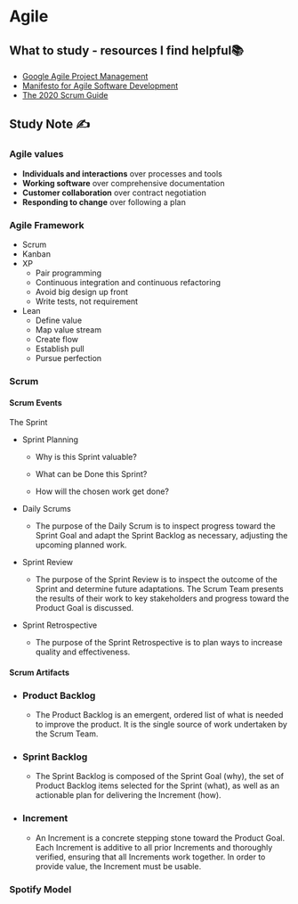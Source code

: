 # Agile

## What to study - resources I find helpful📚

- [Google Agile Project Management](https://www.coursera.org/learn/agile-project-management)
- [Manifesto for Agile Software Development](https://agilemanifesto.org/)
- [The 2020 Scrum Guide](https://scrumguides.org/scrum-guide.html#product-backlog)

## Study Note ✍️

### Agile values

- **Individuals and interactions** over processes and tools
- **Working software** over comprehensive documentation
- **Customer collaboration** over contract negotiation
- **Responding to change** over following a plan

### Agile Framework

- Scrum
- Kanban
- XP
  - Pair programming
  - Continuous integration and continuous refactoring
  - Avoid big design up front
  - Write tests, not requirement
- Lean
  - Define value
  - Map value stream
  - Create flow
  - Establish pull
  - Pursue perfection

### Scrum

#### Scrum Events

The Sprint

- Sprint Planning

  - Why is this Sprint valuable?

  - What can be Done this Sprint?

  - How will the chosen work get done?

- Daily Scrums

  - The purpose of the Daily Scrum is to inspect progress toward the Sprint Goal and adapt the Sprint Backlog as necessary, adjusting the upcoming planned work.

- Sprint Review

  - The purpose of the Sprint Review is to inspect the outcome of the Sprint and determine future adaptations. The Scrum Team presents the results of their work to key stakeholders and progress toward the Product Goal is discussed.

- Sprint Retrospective

  - The purpose of the Sprint Retrospective is to plan ways to increase quality and effectiveness.

#### Scrum Artifacts

- ### Product Backlog

  - The Product Backlog is an emergent, ordered list of what is needed to improve the product. It is the single source of work undertaken by the Scrum Team.

- ### Sprint Backlog

  - The Sprint Backlog is composed of the Sprint Goal (why), the set of Product Backlog items selected for the Sprint (what), as well as an actionable plan for delivering the Increment (how).

- ### Increment

  - An Increment is a concrete stepping stone toward the Product Goal. Each Increment is additive to all prior Increments and thoroughly verified, ensuring that all Increments work together. In order to provide value, the Increment must be usable.

### Spotify Model
